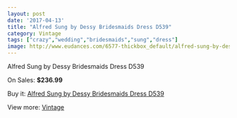 ```yaml
---
layout: post
date: '2017-04-13'
title: "Alfred Sung by Dessy Bridesmaids Dress D539"
category: Vintage
tags: ["crazy","wedding","bridesmaids","sung","dress"]
image: http://www.eudances.com/6577-thickbox_default/alfred-sung-by-dessy-bridesmaids-dress-d539.jpg
---
```

Alfred Sung by Dessy Bridesmaids Dress D539

On Sales: **$236.99**
<a href="https://www.eudances.com/en/vintage/2412-alfred-sung-by-dessy-bridesmaids-dress-d539.html"><amp-img layout="responsive" width="600" height="600" src="//www.eudances.com/6577-thickbox_default/alfred-sung-by-dessy-bridesmaids-dress-d539.jpg" alt="Alfred Sung by Dessy Bridesmaids Dress D539 0" /></a>
<a href="https://www.eudances.com/en/vintage/2412-alfred-sung-by-dessy-bridesmaids-dress-d539.html"><amp-img layout="responsive" width="600" height="600" src="//www.eudances.com/6578-thickbox_default/alfred-sung-by-dessy-bridesmaids-dress-d539.jpg" alt="Alfred Sung by Dessy Bridesmaids Dress D539 1" /></a>

Buy it: [Alfred Sung by Dessy Bridesmaids Dress D539](https://www.eudances.com/en/vintage/2412-alfred-sung-by-dessy-bridesmaids-dress-d539.html "Alfred Sung by Dessy Bridesmaids Dress D539")

View more: [Vintage](https://www.eudances.com/en/29-vintage "Vintage")